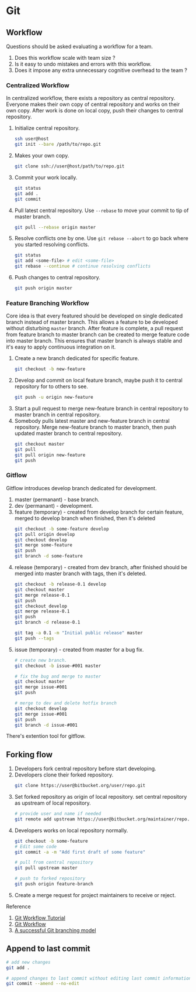 # Git

## Workflow

Questions should be asked evaluating a workflow for a team.

1. Does this workflow scale with team size ?
1. Is it easy to undo mistakes and errors with this workflow.
1. Does it impose any extra unnecessary cognitive overhead to the team ?

### Centralized Workflow

In centralized workflow, there exists a repository as central repository. Everyone makes their own copy of central repository and works on their own copy. After work is done on local copy, push their changes to central repository.

1. Initialize central repository.
    ```bash
    ssh user@host
    git init --bare /path/to/repo.git
    ```
1. Makes your own copy.
    ```bash
    git clone ssh://user@host/path/to/repo.git
    ```
1. Commit your work locally.
    ```bash
    git status
    git add .
    git commit
    ```
1. Pull latest central repository. Use `--rebase` to move your commit to tip of master branch.
    ```bash
    git pull --rebase origin master
    ```
1. Resolve conflicts one by one. Use `git rebase --abort` to go back where you started resolving conflicts.
    ```bash
    git status
    git add <some-file> # edit <some-file>
    git rebase --continue # continue resolving conflicts
    ```
1. Push changes to central repository.
    ```bash
    git push origin master
    ```

### Feature Branching Workflow

Core idea is that every featured should be developed on single dedicated branch instead of master branch. This allows a feature to be developed without disturbing `master` branch. After feature is complete, a pull request from feature branch to master branch can be created to merge feature code into master branch. This ensures that master branch is always stable and it's easy to apply continuous integration on it.

1. Create a new branch dedicated for specific feature.
    ```bash
    git checkout -b new-feature
    ```
1. Develop and commit on local feature branch, maybe push it to central repository for to others to see.
    ```bash
    git push -u origin new-feature
    ```
1. Start a pull request to merge new-feature branch in central repository to master branch in central repository.
1. Somebody pulls latest master and new-feature branch in central repository. Merge new-feature branch to master branch, then push updated master branch to central repository.
    ```bash
    git checkout master
    git pull
    git pull origin new-feature
    git push
    ```

### Gitflow

Gitflow introduces develop branch dedicated for development.

1. master (permanant) - base branch.
1. dev (permanant) - development.
1. feature (temporary) - created from develop branch for certain feature, merged to develop branch when finished, then it's deleted
    ```bash
    git checkout -b some-feature develop
    git pull origin develop
    git checkout develop
    git merge some-feature
    git push
    git branch -d some-feature
    ```
1. release (temporary) - created from dev branch, after finished should be merged into master branch with tags, then it's deleted.
    ```bash
    git checkout -b release-0.1 develop
    git checkout master
    git merge release-0.1
    git push
    git checkout develop
    git merge release-0.1
    git push
    git branch -d release-0.1

    git tag -a 0.1 -m "Initial public release" master
    git push --tags
    ```
1. issue (temporary) - created from master for a bug fix.
    ```bash
    # create new branch.
    git checkout -b issue-#001 master

    # fix the bug and merge to master
    git checkout master
    git merge issue-#001
    git push

    # merge to dev and delete hotfix branch
    git checkout develop
    git merge issue-#001
    git push
    git branch -d issue-#001
    ```

There's extention tool for gitflow.

## Forking flow

1. Developers fork central repository before start developing.
1. Developers clone their forked repository.
    ```bash
    git clone https://user@bitbucket.org/user/repo.git
    ```
1. Set forked repository as origin of local repository. set central repository as upstream of local repository.
    ```bash
    # provide user and name if needed
    git remote add upstream https://user@bitbucket.org/maintainer/repo.git
    ```
1. Developers works on local repository normally.
    ```bash
    git checkout -b some-feature
    # Edit some code
    git commit -a -m "Add first draft of some feature"

    # pull from central repository
    git pull upstream master

    # push to forked repository
    git push origin feature-branch
    ```
1. Create a merge request for project maintainers to receive or reject.

Reference

1. [Git Workflow Tutorial](https://github.com/xirong/my-git/blob/master/git-workflow-tutorial.md#二git工作流指南)
1. [Git Workflow](https://www.atlassian.com/git/tutorials/comparing-workflows/gitflow-workflow)
1. [A successful Git branching model](http://nvie.com/posts/a-successful-git-branching-model/)

## Append to last commit

```bash
# add new changes
git add .

# append changes to last commit without editing last commit information
git commit --amend --no-edit
```